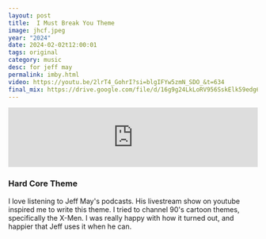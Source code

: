 ```yaml
---
layout: post
title:  I Must Break You Theme
image: jhcf.jpeg
year: "2024"
date: 2024-02-02t12:00:01
tags: original
category: music
desc: for jeff may
permalink: imby.html
video: https://youtu.be/2lrT4_GohrI?si=blgIFYw5zmN_SDO_&t=634
final_mix: https://drive.google.com/file/d/16g9g24LkLoRV956SskElk59edg6ey1TK/view?usp=sharing
---
```


<iframe width="100%" height="120px" scrolling="no" frameborder="no" allow="autoplay" src="https://w.soundcloud.com/player/?url=https%3A//api.soundcloud.com/tracks/1735824741&color=%23ff5500&auto_play=false&show_user=true"></iframe>

### Hard Core Theme

I love listening to Jeff May's podcasts. His livestream show on youtube inspired me to write this theme. I tried to channel 90's cartoon themes, specifically the X-Men. I was really happy with how it turned out, and happier that Jeff uses it when he can.

